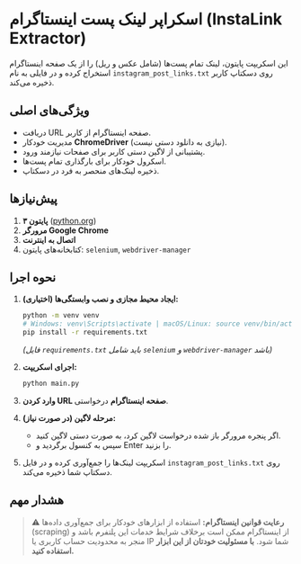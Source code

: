 # اسکراپر لینک پست اینستاگرام (InstaLink Extractor)

این اسکریپت پایتون، لینک تمام پست‌ها (شامل عکس و ریل) را از یک صفحه اینستاگرام استخراج کرده و در فایلی به نام `instagram_post_links.txt` روی دسکتاپ کاربر ذخیره می‌کند.

## ویژگی‌های اصلی

* دریافت URL صفحه اینستاگرام از کاربر.
* مدیریت خودکار **ChromeDriver** (نیازی به دانلود دستی نیست).
* پشتیبانی از لاگین دستی کاربر برای صفحات نیازمند ورود.
* اسکرول خودکار برای بارگذاری تمام پست‌ها.
* ذخیره لینک‌های منحصر به فرد در دسکتاپ.

## پیش‌نیازها

1.  **پایتون ۳** ([python.org](https://www.python.org/downloads/))
2.  **مرورگر Google Chrome**
3.  **اتصال به اینترنت**
4.  کتابخانه‌های پایتون: `selenium`, `webdriver-manager` 

## نحوه اجرا

1.  **(اختیاری) ایجاد محیط مجازی و نصب وابستگی‌ها:**
    ```bash
    python -m venv venv
    # Windows: venv\Scripts\activate | macOS/Linux: source venv/bin/activate
    pip install -r requirements.txt 
    ```
    *(فایل `requirements.txt` باید شامل `selenium` و `webdriver-manager` باشد)*

2.  **اجرای اسکریپت:**
    ```bash
    python main.py 
    ```

3.  **وارد کردن URL صفحه اینستاگرام** درخواستی.

4.  **مرحله لاگین (در صورت نیاز):**
    * اگر پنجره مرورگر باز شده درخواست لاگین کرد، به صورت دستی لاگین کنید.
    * سپس به کنسول برگردید و Enter را بزنید.

5.  اسکریپت لینک‌ها را جمع‌آوری کرده و در فایل `instagram_post_links.txt` روی دسکتاپ شما ذخیره می‌کند.

## هشدار مهم

> ⚠️ **رعایت قوانین اینستاگرام:** استفاده از ابزارهای خودکار برای جمع‌آوری داده‌ها (scraping) از اینستاگرام ممکن است برخلاف شرایط خدمات این پلتفرم باشد و منجر به محدودیت حساب کاربری یا IP شما شود. **با مسئولیت خودتان از این ابزار استفاده کنید.**
